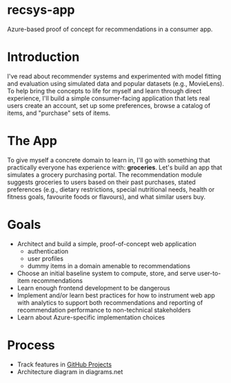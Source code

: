 # recsys-app
Azure-based proof of concept for recommendations in a consumer app.

# Introduction
I've read about recommender systems and experimented with model fitting and evaluation using simulated data and popular datasets (e.g., MovieLens). To help bring the concepts to life for myself and learn through direct experience, I'll build a simple consumer-facing application that lets real users create an account, set up some preferences, browse a catalog of items, and "purchase" sets of items.

# The App

To give myself a concrete domain to learn in, I'll go with something that practically everyone has experience with: **groceries**. Let's build an app that simulates a grocery purchasing portal. The recommendation module suggests groceries to users based on their past purchases, stated preferences (e.g., dietary restrictions, special nutritional needs, health or fitness goals, favourite foods or flavours), and what similar users buy.

# Goals

- Architect and build a simple, proof-of-concept web application
  - authentication
  - user profiles
  - dummy items in a domain amenable to recommendations
- Choose an initial baseline system to compute, store, and serve user-to-item recommendations
- Learn enough frontend development to be dangerous
- Implement and/or learn best practices for how to instrument web app with analytics to support both recommendations and reporting of recommendation performance to non-technical stakeholders
- Learn about Azure-specific implementation choices

# Process

- Track features in [GitHub Projects](https://github.com/users/pjleimbigler/projects/1)
- Architecture diagram in diagrams.net